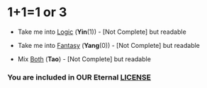 # 1+1=1 or 3

- Take me into [Logic](/docs/Tao/Yin/1/Logic/Logic.md) (**Yin**(1)) - [Not Complete] but readable
- Take me into [Fantasy](/docs/Tao/Yang/0/Fantasy/Fantasy.md) (**Yang**(0)) - [Not Complete] but readable

- Mix [Both](/docs/Tao/Tao.md) (**Tao**) - [Not Complete] but readable

### You are included in OUR Eternal [LICENSE](https://github.com/odicforcesounds/Eternal-License/blob/master/LICENSE)
